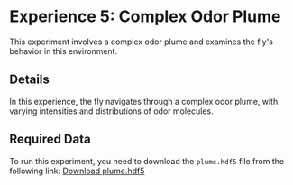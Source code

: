 # Experience 5: Complex Odor Plume

This experiment involves a complex odor plume and examines the fly's behavior in this environment.

## Details
In this experience, the fly navigates through a complex odor plume, with varying intensities and distributions of odor molecules.

## Required Data
To run this experiment, you need to download the `plume.hdf5` file from the following link:
[Download plume.hdf5](https://dataverse.harvard.edu/file.xhtml?fileId=10163625&version=2.0)
